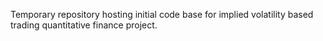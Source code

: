Temporary repository hosting initial code base for implied volatility based trading quantitative finance project.
